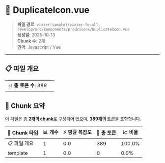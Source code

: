 # 📄 DuplicateIcon.vue

> **파일 경로**: `vizier(sample)/vizier-fe-all-develop/src/components/prod/icons/DuplicateIcon.vue`  
> **생성일**: 2025-10-13  
> **Chunk 수**: 2개  
> **언어**: Javascript / Vue
---


## 📋 파일 개요

| | |
|--|--|
| 📊 **총 토큰 수**: 389 |  |






## 🧩 Chunk 요약

이 파일은 총 **2개의 chunk**로 구성되어 있으며, **389개의 토큰**을 포함합니다.

| 🧩 Chunk 타입 | 📊 개수 | ⚡ 평균 복잡도 | 📝 총 토큰 | 📈 비율 |
|---------------|--------|-------------|----------|--------|
| 📋 파일 개요 | 1 | 0.0 | 389 | 100.0% |
| template | 1 | 0.0 | 0 | 0.0% |

